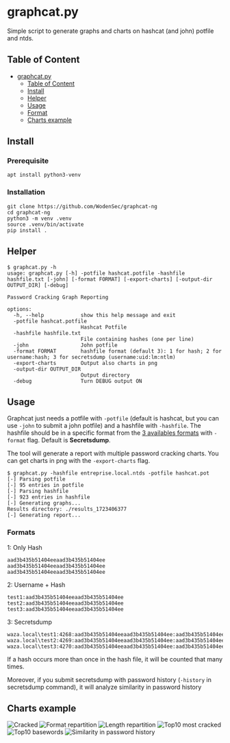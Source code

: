 # graphcat.py

Simple script to generate graphs and charts on hashcat (and john) potfile and ntds.

## Table of Content

- [graphcat.py](#graphcatpy)
  - [Table of Content](#table-of-content)
  - [Install](#install)
  - [Helper](#helper)
  - [Usage](#usage)
  - [Format](#formats)
  - [Charts example](#charts-example)

## Install

### Prerequisite
```text
apt install python3-venv
```

### Installation
```text
git clone https://github.com/WodenSec/graphcat-ng
cd graphcat-ng
python3 -m venv .venv
source .venv/bin/activate
pip install .
```

## Helper

```text
$ graphcat.py -h
usage: graphcat.py [-h] -potfile hashcat.potfile -hashfile hashfile.txt [-john] [-format FORMAT] [-export-charts] [-output-dir OUTPUT_DIR] [-debug]

Password Cracking Graph Reporting

options:
  -h, --help            show this help message and exit
  -potfile hashcat.potfile
                        Hashcat Potfile
  -hashfile hashfile.txt
                        File containing hashes (one per line)
  -john                 John potfile
  -format FORMAT        hashfile format (default 3): 1 for hash; 2 for username:hash; 3 for secretsdump (username:uid:lm:ntlm)
  -export-charts        Output also charts in png
  -output-dir OUTPUT_DIR
                        Output directory
  -debug                Turn DEBUG output ON
```

## Usage

Graphcat just needs a potfile with `-potfile` (default is hashcat, but you can use `-john` to submit a john potfile) and a hashfile with `-hashfile`. The hashfile should be in a specific format from the [3 availables formats](#formats) with `-format` flag. Default is **Secretsdump**.

The tool will generate a report with multiple password cracking charts. You can get charts in png with the `-export-charts` flag.

```text
$ graphcat.py -hashfile entreprise.local.ntds -potfile hashcat.pot
[-] Parsing potfile
[-] 95 entries in potfile
[-] Parsing hashfile
[-] 923 entries in hashfile
[-] Generating graphs...
Results directory: ./results_1723406377
[-] Generating report...
```

### Formats

1: Only Hash

```text
aad3b435b51404eeaad3b435b51404ee
aad3b435b51404eeaad3b435b51404ee
aad3b435b51404eeaad3b435b51404ee
```

2: Username + Hash

```text
test1:aad3b435b51404eeaad3b435b51404ee
test2:aad3b435b51404eeaad3b435b51404ee
test3:aad3b435b51404eeaad3b435b51404ee
```

3: Secretsdump

```text
waza.local\test1:4268:aad3b435b51404eeaad3b435b51404ee:aad3b435b51404eeaad3b435b51404ee:::
waza.local\test2:4269:aad3b435b51404eeaad3b435b51404ee:aad3b435b51404eeaad3b435b51404ee:::
waza.local\test3:4270:aad3b435b51404eeaad3b435b51404ee:aad3b435b51404eeaad3b435b51404ee:::
```

If a hash occurs more than once in the hash file, it will be counted that many times.

Moreover, if you submit secretsdump with password history (`-history` in secretsdump command), it will analyze similarity in password history

## Charts example

<img title="Cracked" src="./assets/cracked.png">
<img title="Format repartition" src="./assets/format.png">
<img title="Length repartition" src="./assets/length.png">
<img title="Top10 most cracked" src="./assets/most.png">
<img title="Top10 basewords" src="./assets/basewords.png">
<img title="Similarity in password history" src="./assets/history.png">
